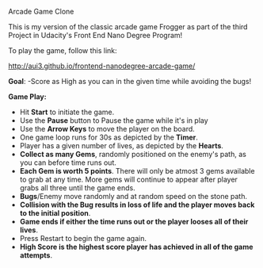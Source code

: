 Arcade Game Clone

This is my version of the classic arcade game Frogger as part of the third Project in Udacity's Front End Nano Degree Program!

To play the game, follow this link: 

http://aui3.github.io/frontend-nanodegree-arcade-game/

<b>Goal</b>:
-Score as High as you can in the given time while avoiding the bugs!

<b>Game Play:</b>

- Hit <b>Start</b> to initiate the game.
- Use the <b>Pause</b> button to Pause the game while it's in play
- Use the <b>Arrow Keys</b> to move the player on the board.
- One game loop runs for 30s as depicted by the <b>Timer</b>.
- Player has a given number of lives, as depicted by the <b>Hearts</b>.
- <b>Collect as many Gems</b>, randomly positioned on the enemy's path, as you can before time runs out.
- <b>Each Gem is worth 5 points</b>. There will only be atmost 3 gems available to grab at any time. More gems will continue to appear after player grabs all three until the game ends.  
- <b>Bugs</b>/Enemy move randomly and at random speed on the stone path.
- <b>Collision with the Bug results in loss of life and the player moves back to the initial position</b>.
- <b>Game ends if either the time runs out or the player looses all of their lives</b>.
- Press Restart</b> to begin the game again.
- <b>High Score is the highest score player has achieved in all of the game attempts</b>. 

